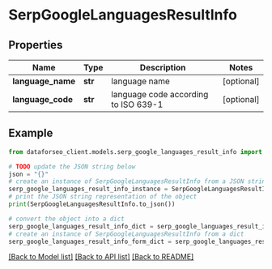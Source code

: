 # SerpGoogleLanguagesResultInfo


## Properties

Name | Type | Description | Notes
------------ | ------------- | ------------- | -------------
**language_name** | **str** | language name | [optional] 
**language_code** | **str** | language code according to ISO 639-1 | [optional] 

## Example

```python
from dataforseo_client.models.serp_google_languages_result_info import SerpGoogleLanguagesResultInfo

# TODO update the JSON string below
json = "{}"
# create an instance of SerpGoogleLanguagesResultInfo from a JSON string
serp_google_languages_result_info_instance = SerpGoogleLanguagesResultInfo.from_json(json)
# print the JSON string representation of the object
print(SerpGoogleLanguagesResultInfo.to_json())

# convert the object into a dict
serp_google_languages_result_info_dict = serp_google_languages_result_info_instance.to_dict()
# create an instance of SerpGoogleLanguagesResultInfo from a dict
serp_google_languages_result_info_form_dict = serp_google_languages_result_info.from_dict(serp_google_languages_result_info_dict)
```
[[Back to Model list]](../README.md#documentation-for-models) [[Back to API list]](../README.md#documentation-for-api-endpoints) [[Back to README]](../README.md)


